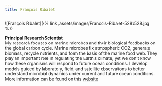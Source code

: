 ```yaml
---
title: François Ribalet
---
```

![François Ribalet]({% link /assets/images/Francois-Ribalet-528x528.jpg %})

**Principal Research Scientist**  
My research focuses on marine microbes and their biological feedbacks on the global carbon cycle. Marine microbes fix atmospheric CO2, generate biomass, recycle nutrients, and form the basis of the marine food web. They play an important role in regulating the Earth’s climate, yet we don’t know how these organisms will respond to future ocean conditions. I develop models guided by laboratory, field, and satellite observations to better understand microbial dynamics under current and future ocean conditions.
More information can be found on this [website](https://seaflow.netlify.com/)

